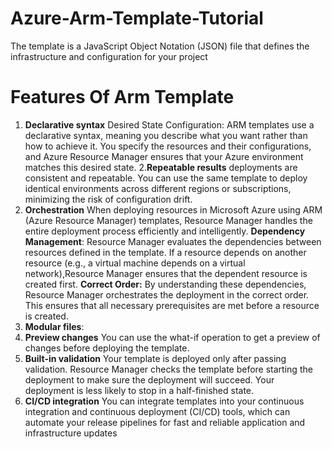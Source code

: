 # Azure-Arm-Template-Tutorial
 The template is a JavaScript Object Notation (JSON) file that defines the infrastructure and configuration for your project
# Features Of Arm Template
 1. **Declarative syntax**
    Desired State Configuration: ARM templates use a declarative syntax, meaning you describe what you want rather than how to achieve it. You specify the resources and their configurations, and Azure Resource          Manager ensures that your Azure environment matches this desired state.
 2.**Repeatable results**
    deployments are consistent and repeatable. You can use the same template to deploy identical environments across different regions or subscriptions, minimizing the risk of configuration drift.
 3. **Orchestration**
    When deploying resources in Microsoft Azure using ARM (Azure Resource Manager) templates, Resource Manager handles the entire deployment process efficiently and intelligently.
    **Dependency Management**: Resource Manager evaluates the dependencies between resources defined in the template. If a resource depends on another resource (e.g., a virtual machine depends on a virtual              network),Resource Manager ensures that the dependent resource is created first.
    **Correct Order:** By understanding these dependencies, Resource Manager orchestrates the deployment in the correct order. This ensures that all necessary prerequisites are met before a resource is created.
 4. **Modular files**:
 5. **Preview changes**
     You can use the what-if operation to get a preview of changes before deploying the template.
 7. **Built-in validation**
    Your template is deployed only after passing validation. Resource Manager checks the template before starting the deployment to make sure the deployment will succeed. Your deployment is less likely to stop in a     half-finished state.
 8. **CI/CD integration**
     You can integrate templates into your continuous integration and continuous deployment (CI/CD) tools, which can automate your release pipelines for fast and reliable application and infrastructure updates
